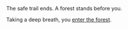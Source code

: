 The safe trail ends. A forest stands before you. 

Taking a deep breath, you [enter the forest](The%20forest%20entrance).

